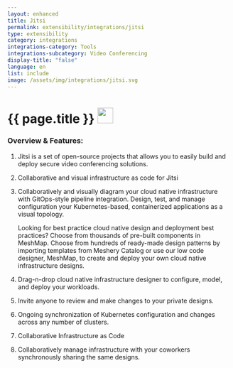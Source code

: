 ```yaml
---
layout: enhanced
title: Jitsi
permalink: extensibility/integrations/jitsi
type: extensibility
category: integrations
integrations-category: Tools
integrations-subcategory: Video Conferencing
display-title: "false"
language: en
list: include
image: /assets/img/integrations/jitsi.svg
---
```


<h1>{{ page.title }} <img src="{{ page.image }}" style="width: 35px; height: 35px;" /></h1>


<!-- This needs replaced with the Category property, not the sub-category.
 #### About: Jitsi is a set of open-source projects that allows you to easily build and deploy secure video conferencing solutions. -->

### Overview & Features:

1. Jitsi is a set of open-source projects that allows you to easily build and deploy secure video conferencing solutions.

2. Collaborative and visual infrastructure as code for Jitsi

4. 
    Collaboratively and visually diagram your cloud native infrastructure with GitOps-style pipeline integration. Design, test, and manage configuration your Kubernetes-based, containerized applications as a visual topology.



    Looking for best practice cloud native design and deployment best practices? Choose from thousands of pre-built components in MeshMap. Choose from hundreds of ready-made design patterns by importing templates from Meshery Catalog or use our low code designer, MeshMap, to create and deploy your own cloud native infrastructure designs.



5. Drag-n-drop cloud native infrastructure designer to configure, model, and deploy your workloads.

6. Invite anyone to review and make changes to your private designs.

7. Ongoing synchronization of Kubernetes configuration and changes across any number of clusters.

8. Collaborative Infrastructure as Code

9. Collaboratively manage infrastructure with your coworkers synchronously sharing the same designs.


